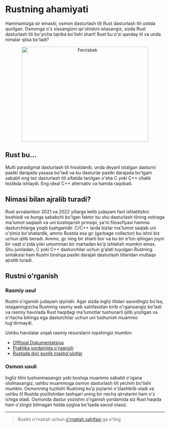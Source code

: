 # Rustning ahamiyati

Hammamizga sir emaski, osmon dasturlash tili Rust dasturlash tili ustida
qurilgan. Osmonga o'z xissangizni qo'shishni istasangiz, sizda Rust dasturlash
tili bo'yicha tajriba bo'lishi shart! Rust bu o'zi qanday til va unda nimalar
qilsa bo'ladi?

<p align="center"><img height="300" width="400" align="center" src="/ferrisbek.png" title="Ferrisbek"></p>

## Rust bu...

Multi paradigmal dasturlash tili hisoblanib, unda deyarli istalgan dasturni
pastki darajada yasasa bo'ladi va bu dasturlar pastki darajada bo'lgani sababli
eng tez dasturlash tili sifatida tanilgan o'sha C yoki C++ chalik tezlikda
ishlaydi. Eng ideal C++ alternativ va hamda raqobati.

## Nimasi bilan ajralib turadi?

Rust avvalambor 2021 va 2022 yillarga kelib judayam faol ishlatilishni boshladi
va bunga sababchi bo'lgan faktor bu shu dasturlash tilning xotiraga ma'lumot
saqlash va uni boshqarish prinsipi, ya'ni filosofiyasi hamma dasturchilarga
yoqib tushganidir. C/C++ larda bizlar ma'lumot saqlab uni o'zimiz bo'shatardik,
ammo Rustda esa gc (garbage collector) bu ishni biz uchun qilib beradi. Ammo, gc
ning bir sharti bor va bu bir e'lon qilingan joyni bir vaqt o'zida yoki umumman
bir martadan ko'p ishlatish mumkin emas. Shu jumladan, C yoki C++ dasturchilar
uchun g'alati tuyulgan Rustning sintaksisi ham Rustni boshqa pastki darajali
dasturlash tillaridan mutlaqo ajratib turadi.

## Rustni o'rganish

### Rasmiy usul

Rustni o'rganish judayam qiyindir. Agar sizda ingliz tilidan savodingiz bo'lsa,
istaganingizcha Rustning rasmiy web sahifasidan kirib o'rgansangiz bo'ladi va
rasmiy havolada Rust haqidagi ma'lumotlar tushunarli qilib yozilgan va o'rtacha
bilimga ega dasturchilar uchun uni tushunish muammo tug'dirmaydi.

Ushbu havolalar orqali rasmiy resurslarni topshingiz mumkin:

- [Offitsial Dokumentatsiya](https://doc.rust-lang.org/book/)
- [Praktika yordamida o'rganish](https://doc.rust-lang.org/stable/rust-by-example/)
- [Rustgda doir kunlik mashg'ulotlar](https://github.com/rust-lang/rustlings/)

### Osmon usuli

Ingliz tilini tushunmasangiz yoki boshqa muammo sababli o'rgana ololmasangiz,
ushbu muammoga osmon dasturlash tili yechim bo'lishi mumkin. Osmonning tuzilishi
Rustning ko'p joylarini o'zlashtirib oladi va ushbu til Rustda yozilishidan
tashqari uning bir necha qirralarini ham o'z ichiga oladi. Osmonda dastur
yozishni o'rganish yordamida siz Rust haqida ham o'zingiz bilmagan holda ozgina
bo'lsada savod olasiz.

<hr>

> Rustni o'rnatish uchun [o'rnatish sahifasi](/devs/rust/install.md) ga o'ting
